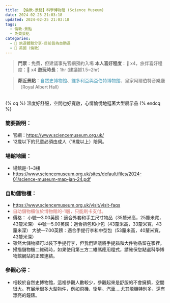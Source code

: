 ```yaml
---
title: 【倫敦-景點】科學博物館 (Science Museum) 
date: 2024-02-25 21:03:18
updated: 2024-02-25 21:03:18
tags:
  - 倫敦-景點
  - 免費景點    
categories: 
  - 🌴 旅遊體驗分享-目前皆為自助遊
  - 🥥 英國（倫敦） 
---
```

>**門票**：免費，但建議事先官網預約入場
>**本人喜好程度**：🌝 x4，旅伴喜好程度：🌝 x4
>**遊玩時長**：1hr (建議抓1.5~2hr）
<!-- more -->
>**鄰近景點**：<font color=#4599B6>自然史博物館</font>、<font color=#4599B6>維多利亞與亞伯特博物館</font>、皇家阿爾伯特音樂廳
（Royal Albert Hall）

<br>
{% cq %} 溫度好舒服，空間也好寬敞，心情愉悅地逛著大型展示品 {% endcq %}
<br>

### 簡要說明：
+ 官網：https://www.sciencemuseum.org.uk/
+ 12歲以下的兒童必須由成人（18歲以上）陪同。

### 場館地圖：
+ 場館是-1~3樓
+ https://www.sciencemuseum.org.uk/sites/default/files/2024-01/science-museum-map-jan-24.pdf

### 自助儲物櫃：
+ https://www.sciencemuseum.org.uk/visit/visit-faqs
+ <font color=#D1756F>自助儲物櫃位於博物館的-1層，只能刷卡支付。 </font> 
+ 價格：
小號—3.00英鎊：適合外套和手工尺寸物品（35釐米高，25釐米寬，43釐米深） 
中號—5.00英鎊：適合揹包和小包（43釐米高，33釐米寬，43釐米深） 
大號—7.00英鎊：適合手提行李和中型包（53釐米高，40釐米寬，43釐米深）
+ 雖然大儲物櫃可以裝下手提行李，但我們建議將手提箱和大件物品留在家裡。 
+ 掃描儲物櫃二維碼時，如果使用第三方二維碼應用程式，請確保您點選科學博物館網站的正確連結。

### 參觀心得：
+ 相較於自然史博物館，這裡參觀人數較少，參觀起來是舒服的不會擁擠，空間很大。有展示很多大型物件，例如飛機、衛星、汽車….尤其飛機特別多，還有漂亮的鐘錶。